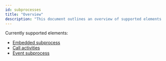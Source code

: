 ```yaml
---
id: subprocesses
title: "Overview"
description: "This document outlines an overview of supported elements."
---
```


Currently supported elements:

- [Embedded subprocess](embedded-subprocesses/embedded-subprocesses.md)
- [Call activities](call-activities/call-activities.md)
- [Event subprocess](event-subprocesses/event-subprocesses.md)
